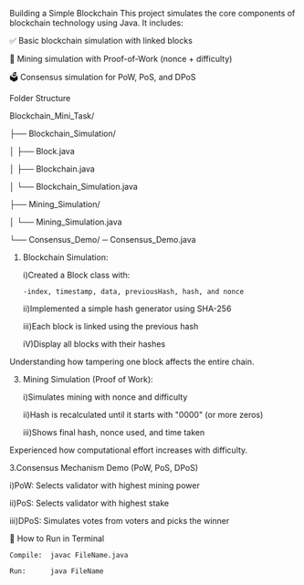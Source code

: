 Building a Simple Blockchain
This project simulates the core components of blockchain technology using Java. It includes:

✅ Basic blockchain simulation with linked blocks

🔢 Mining simulation with Proof-of-Work (nonce + difficulty)

🗳️ Consensus simulation for PoW, PoS, and DPoS


Folder Structure

Blockchain_Mini_Task/

├── Blockchain_Simulation/

│   ├── Block.java

│   ├── Blockchain.java

│   └── Blockchain_Simulation.java


├── Mining_Simulation/

│   └── Mining_Simulation.java


└── Consensus_Demo/
    ─ Consensus_Demo.java


1. Blockchain Simulation:
   
   i)Created a Block class with:
   
       -index, timestamp, data, previousHash, hash, and nonce
   
   ii)Implemented a simple hash generator using SHA-256
   
   iii)Each block is linked using the previous hash
   
   iV)Display all blocks with their hashes
   
Understanding how tampering one block affects the entire chain.

3. Mining Simulation (Proof of Work):
   
    i)Simulates mining with nonce and difficulty
   
    ii)Hash is recalculated until it starts with "0000" (or more zeros)
   
    iii)Shows final hash, nonce used, and time taken
   
Experienced how computational effort increases with difficulty.


3.Consensus Mechanism Demo (PoW, PoS, DPoS)

  i)PoW: Selects validator with highest mining power
  
  ii)PoS: Selects validator with highest stake
  
  iii)DPoS: Simulates votes from voters and picks the winner

📌 How to Run in Terminal

    Compile:  javac FileName.java
    
    Run:      java FileName
